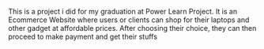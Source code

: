 This is a project i did for my graduation at Power Learn Project.
It is an Ecommerce Website where users or clients can shop for their laptops and other gadget at affordable prices.
After choosing their choice, they can then proceed to make payment and get their stuffs
